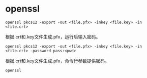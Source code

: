 # openssl

```
openssl pkcs12 -export -out <file.pfx> -inkey <file.key> -in <file.crt>
```  

根据.crt和.key文件生成.pfx，运行后输入密码。

```
openssl pkcs12 -export -out <file.pfx> -inkey <file.key> -in <file.crt> -password pass:<pwd>
```  

根据.crt和.key文件生成.pfx，命令行参数提供密码。

```
openssl 
```